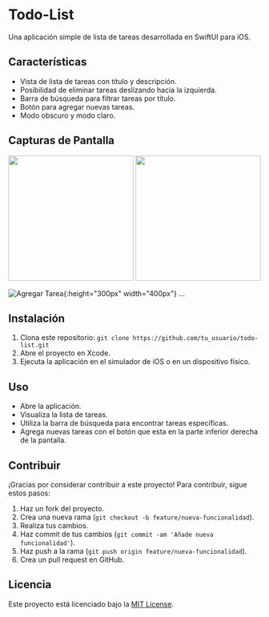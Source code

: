 # Todo-List

Una aplicación simple de lista de tareas desarrollada en SwiftUI para iOS.

## Características

- Vista de lista de tareas con título y descripción.
- Posibilidad de eliminar tareas deslizando hacia la izquierda.
- Barra de búsqueda para filtrar tareas por título.
- Botón para agregar nuevas tareas.
- Modo obscuro y modo claro.

## Capturas de Pantalla

<img src="https://i.postimg.cc/brHx6jB7/Simulator-Screenshot-i-Phone-15-Pro-2024-03-23-at-18-00-06.png" width=250/> <img src="https://i.postimg.cc/5tSfN7Dx/Simulator-Screenshot-i-Phone-15-Pro-2024-03-23-at-18-01-20.png" width=250/>

![Agregar Tarea](){:height="300px" width="400px"}
...

## Instalación

1. Clona este repositorio: `git clone https://github.com/tu_usuario/todo-list.git`
2. Abre el proyecto en Xcode.
3. Ejecuta la aplicación en el simulador de iOS o en un dispositivo físico.

## Uso

- Abre la aplicación.
- Visualiza la lista de tareas.
- Utiliza la barra de búsqueda para encontrar tareas específicas.
- Agrega nuevas tareas con el botón que esta en la parte inferior derecha de la pantalla.

## Contribuir

¡Gracias por considerar contribuir a este proyecto! Para contribuir, sigue estos pasos:

1. Haz un fork del proyecto.
2. Crea una nueva rama (`git checkout -b feature/nueva-funcionalidad`).
3. Realiza tus cambios.
4. Haz commit de tus cambios (`git commit -am 'Añade nueva funcionalidad'`).
5. Haz push a la rama (`git push origin feature/nueva-funcionalidad`).
6. Crea un pull request en GitHub.

## Licencia

Este proyecto está licenciado bajo la [MIT License](LICENSE).
